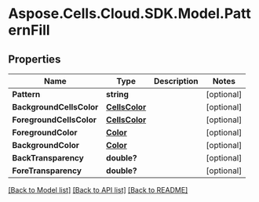 # Aspose.Cells.Cloud.SDK.Model.PatternFill
## Properties

Name | Type | Description | Notes
------------ | ------------- | ------------- | -------------
**Pattern** | **string** |  | [optional] 
**BackgroundCellsColor** | [**CellsColor**](CellsColor.md) |  | [optional] 
**ForegroundCellsColor** | [**CellsColor**](CellsColor.md) |  | [optional] 
**ForegroundColor** | [**Color**](Color.md) |  | [optional] 
**BackgroundColor** | [**Color**](Color.md) |  | [optional] 
**BackTransparency** | **double?** |  | [optional] 
**ForeTransparency** | **double?** |  | [optional] 

[[Back to Model list]](../README.md#documentation-for-models) [[Back to API list]](../README.md#documentation-for-api-endpoints) [[Back to README]](../README.md)

